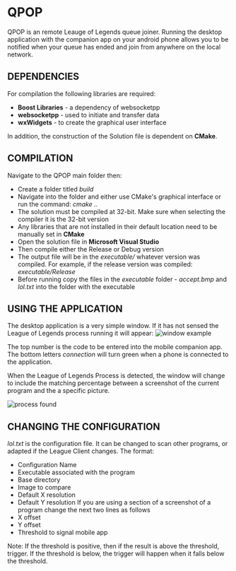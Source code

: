 # QPOP
QPOP is an remote Leauge of Legends queue joiner. Running the desktop application with the companion app on your android phone allows you to be notified when your queue has ended and join from anywhere on the local network.

## DEPENDENCIES
For compilation the following libraries are required:
* **Boost Libraries** - a dependency of websocketpp
* **websocketpp** - used to initiate and transfer data
* **wxWidgets** - to create the graphical user interface

In addition, the construction of the Solution file is dependent on **CMake**.

## COMPILATION
Navigate to the QPOP main folder then:
* Create a folder titled *build*
* Navigate into the folder and either use CMake's graphical interface or run the command: *cmake ..*
* The solution must be compiled at 32-bit. Make sure when selecting the compiler it is the 32-bit version
* Any libraries that are not installed in their default location need to be manually set in **CMake**
* Open the solution file in **Microsoft Visual Studio**
* Then compile either the Release or Debug version
* The output file will be in the *executable/* whatever version was compiled. For example, if the release version was compiled: *executable/Release*
* Before running copy the files in the *executable* folder - *accept.bmp* and *lol.txt* into the folder with the executable

## USING THE APPLICATION
The desktop application is a very simple window. If it has not sensed the League of Legends process running it will appear:
![window example](https://user-images.githubusercontent.com/13967957/33510367-6331b1ac-d6c0-11e7-9ae3-f6fdd112f66a.png)

The top number is the code to be entered into the mobile companion app. The bottom letters *connection* will turn green when a phone is connected to the application.

When the League of Legends Process is detected, the window will change to include the matching percentage between a screenshot of the current program and the a specific picture.

![process found](https://user-images.githubusercontent.com/13967957/33510365-61666d72-d6c0-11e7-81ca-037ecddc972e.PNG)

## CHANGING THE CONFIGURATION
*lol.txt* is the configuration file. It can be changed to scan other programs, or adapted if the League Client changes.
The format:
* Configuration Name
* Executable associated with the program
* Base directory
* Image to compare
* Default X resolution
* Default Y resolution
If you are using a section of a screenshot of a program change the next two lines as follows
* X offset
* Y offset
* Threshold to signal mobile app

Note: If the threshold is positive, then if the result is above the threshold, trigger. If the threshold is below, the trigger will happen when it falls below the threshold.